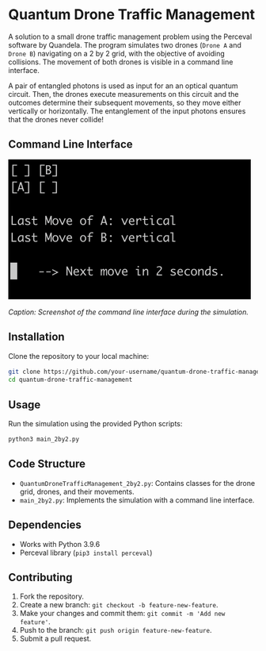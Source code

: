 # Quantum Drone Traffic Management

A solution to a small drone traffic management problem using the Perceval software by Quandela. The program simulates two drones (`Drone A` and `Drone B`) navigating on a 2 by 2 grid, with the objective of avoiding collisions. The movement of both drones is visible in a command line interface. 

A pair of entangled photons is used as input for an an optical quantum circuit. Then, the drones execute measurements on this circuit and the outcomes determine their subsequent movements, so they move either vertically or horizontally. The entanglement of the input photons ensures that the drones never collide!

## Command Line Interface

![Command Line Interface](cli_screenshot.png)

*Caption: Screenshot of the command line interface during the simulation.*

## Installation

Clone the repository to your local machine:

```bash
git clone https://github.com/your-username/quantum-drone-traffic-management.git
cd quantum-drone-traffic-management
```

## Usage

Run the simulation using the provided Python scripts:

```bash
python3 main_2by2.py
```

## Code Structure

- `QuantumDroneTrafficManagement_2by2.py`: Contains classes for the drone grid, drones, and their movements.
- `main_2by2.py`: Implements the simulation with a command line interface.

## Dependencies

- Works with Python 3.9.6
- Perceval library (`pip3 install perceval`)

## Contributing

1. Fork the repository.
2. Create a new branch: `git checkout -b feature-new-feature`.
3. Make your changes and commit them: `git commit -m 'Add new feature'`.
4. Push to the branch: `git push origin feature-new-feature`.
5. Submit a pull request.

